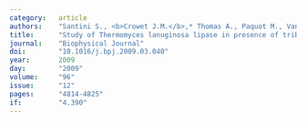 ```yaml
---
category:   article
authors:    "Santini S., <b>Crowet J.M.</b>,* Thomas A., Paquot M., Vandenbol M., Thonart P., Wathelet J.P., Blecker C., Lognay G., Brasseur R., Lins L., Charloteaux B."
title:      "Study of Thermomyces lanuginosa lipase in presence of tributyrylglycerol and water"
journal:    "Biophysical Journal"
doi:        "10.1016/j.bpj.2009.03.040"
year:       2009
day:        "2009"
volume:     "96"
issue:      "12"
pages:      "4814-4825"
if:         "4.390"
---
```

